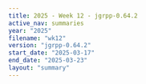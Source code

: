 ```yaml
---
title: 2025 - Week 12 - jgrpp-0.64.2
active_nav: summaries
year: "2025"
filename: "wk12"
version: "jgrpp-0.64.2"
start_date: "2025-03-17"
end_date: "2025-03-23"
layout: "summary"
---
```

